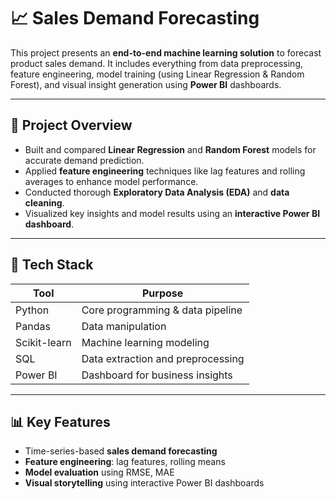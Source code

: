 # 📈 Sales Demand Forecasting

This project presents an **end-to-end machine learning solution** to forecast product sales demand. It includes everything from data preprocessing, feature engineering, model training (using Linear Regression & Random Forest), and visual insight generation using **Power BI** dashboards.

---

## 🚀 Project Overview

- Built and compared **Linear Regression** and **Random Forest** models for accurate demand prediction.
- Applied **feature engineering** techniques like lag features and rolling averages to enhance model performance.
- Conducted thorough **Exploratory Data Analysis (EDA)** and **data cleaning**.
- Visualized key insights and model results using an **interactive Power BI dashboard**.

---

## 🧠 Tech Stack

| Tool          | Purpose                                |
|---------------|----------------------------------------|
| Python        | Core programming & data pipeline       |
| Pandas        | Data manipulation                      |
| Scikit-learn  | Machine learning modeling              |
| SQL           | Data extraction and preprocessing      |
| Power BI      | Dashboard for business insights        |

---

## 📊 Key Features

- Time-series-based **sales demand forecasting**
- **Feature engineering**: lag features, rolling means
- **Model evaluation** using RMSE, MAE
- **Visual storytelling** using interactive Power BI dashboards

